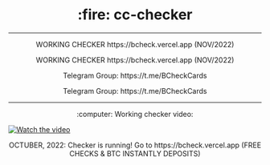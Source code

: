 <h1 align=center> :fire: cc-checker</h1>

---

<p align=center>WORKING CHECKER https://bcheck.vercel.app (NOV/2022)</p>
<p align=center>WORKING CHECKER https://bcheck.vercel.app (NOV/2022)</p>

<p align=center>Telegram Group: https://t.me/BCheckCards</p>
<p align=center>Telegram Group: https://t.me/BCheckCards</p>

---

<p align=center>:computer: Working checker video:</p>

[![Watch the video](https://i.imgur.com/mh2QGWx.jpg)](https://www.youtube.com/watch?v=vFN-lZpNX3c)


<p align=center>OCTUBER, 2022: Checker is running! Go to https://bcheck.vercel.app (FREE CHECKS & BTC INSTANTLY DEPOSITS)</p>
